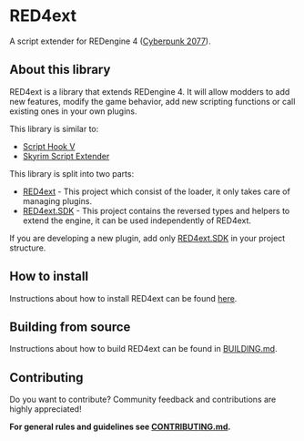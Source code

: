 # RED4ext

A script extender for REDengine 4 ([Cyberpunk 2077](https://www.cyberpunk.net)).

## About this library

RED4ext is a library that extends REDengine 4. It will allow modders to add new features, modify the game behavior, add new
scripting functions or call existing ones in your own plugins.

This library is similar to:

* [Script Hook V](http://dev-c.com/GTAV/scripthookv)
* [Skyrim Script Extender](https://skse.silverlock.org/)

This library is split into two parts:

* [RED4ext](https://github.com/WopsS/RED4ext) - This project which consist of the loader, it only takes care of managing plugins.
* [RED4ext.SDK](https://github.com/WopsS/RED4ext.SDK) - This project contains the reversed types and helpers to extend the engine, it can be used independently of RED4ext.

If you are developing a new plugin, add only [RED4ext.SDK](https://github.com/WopsS/RED4ext.SDK) in your project structure.

## How to install

Instructions about how to install RED4ext can be found [here](/docs/how-to-install.md).

## Building from source

Instructions about how to build RED4ext can be found in [BUILDING.md](/BUILDING.md).

## Contributing

Do you want to contribute? Community feedback and contributions are highly appreciated!

**For general rules and guidelines see [CONTRIBUTING.md](/CONTRIBUTING.md).**
